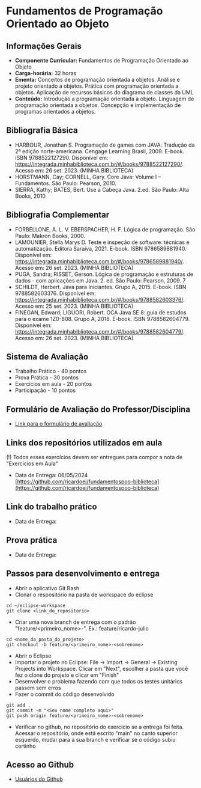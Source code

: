 # Fundamentos de Programação Orientado ao Objeto

## Informações Gerais
- **Componente Curricular:** Fundamentos de Programação Orientado ao Objeto
- **Carga-horária:** 32 horas
- **Ementa:** Conceitos de programação orientada a objetos. Análise e projeto orientado a objetos. Prática com programação orientada a objetos. Aplicação de recursos básicos do diagrama de classes da UML
- **Conteúdo:** Introdução a programação orientada a objeto. Linguagem de programação orientada a objetos. Concepção e implementação de programas orientados a objetos.

## Bibliografia Básica
- HARBOUR, Jonathan S. Programação de games com JAVA: Tradução da 2ª edição norte-americana. Cengage Learning Brasil, 2009. E-book. ISBN 9788522127290. Disponível em: https://integrada.minhabiblioteca.com.br/#/books/9788522127290/. Acesso em: 26 set. 2023. (MINHA BIBLIOTECA)
- HORSTMANN, Cay; CORNELL, Gary. Core Java: Volume I – Fundamentos. São Paulo: Pearson, 2010. 
- SIERRA, Kathy; BATES, Bert. Use a Cabeça Java. 2.ed. São Paulo: Alta Books, 2010 

## Bibliografia Complementar
- FORBELLONE, A. L. V. EBERSPACHER, H. F. Lógica de programação. São Paulo: Makron Books, 2000. 
- LAMOUNIER, Stella Marys D. Teste e inspeção de software: técnicas e automatização. Editora Saraiva, 2021. E-book. ISBN 9786589881940. Disponível em: https://integrada.minhabiblioteca.com.br/#/books/9786589881940/. Acesso em: 26 set. 2023. (MINHA BIBLIOTECA)
- PUGA, Sandra; RISSET, Gerson. Lógica de programação e estruturas de dados - com aplicações em Java. 2. ed. São Paulo: Pearson, 2009. 7 
- SCHILDT, Herbert. Java para Iniciantes. Grupo A, 2015. E-book. ISBN 9788582603376. Disponível em: https://integrada.minhabiblioteca.com.br/#/books/9788582603376/. Acesso em: 25 set. 2023. (MINHA BIBLIOTECA)
- FINEGAN, Edward; LIGUORI, Robert. OCA Java SE 8: guia de estudos para o exame 1Z0-808. Grupo A, 2018. E-book. ISBN 9788582604779. Disponível em: https://integrada.minhabiblioteca.com.br/#/books/9788582604779/. Acesso em: 26 set. 2023. (MINHA BIBLIOTECA)

## Sistema de Avaliação
- Trabalho Prático - 40 pontos
- Prova Prática - 30 pontos
- Exercícios em aula - 20 pontos
- Participação - 10 pontos

## Formulário de Avaliação do Professor/Disciplina
- [Link para o formulário de avaliação](https://forms.gle/VsXj3GuBgqW8aMTm6)

## Links dos repositórios utilizados em aula
(!) Todos esses exercícios devem ser entregues para compor a nota de "Exercícios em Aula"
- Data de Entrega: 06/05/2024 [https://github.com/ricardoej/fundamentospoo-biblioteca](https://github.com/ricardoej/fundamentospoo-biblioteca)

## Link do trabalho prático
- Data de Entrega:

## Prova prática
- Data de Entrega: 

## Passos para desenvolvimento e entrega
- Abrir o aplicativo Git Bash
- Clonar o respositório na pasta de workspace do eclipse
```
cd ~/eclipse-workspace
git clone <link_do_repositorio>
```
- Criar uma nova branch de entrega com o padrão "feature/<primeiro_nome>-<sobrenome>". Ex.: feature/ricardo-julio
```
cd <nome_da_pasta_do_projeto>
git checkout -b feature/<primeiro_nome>-<sobrenome>
```
- Abrir o Eclipse
- Importar o projeto no Eclipse: File -> Import -> General -> Existing Projects into Workspace. Clicar em "Next", escolher a pasta que você fez o clone do projeto e clicar em "Finish"
- Desenvolver o problema fazendo com que todos os testes unitários passem sem erros
- Fazer o commit do código desenvolvido
```
git add .
git commit -m "<Seu nome completo aqui>"
git push origin feature/<primeiro_nome>-<sobrenome>
```
- Verificar no github, no repositório do exercício se a entrega foi feita. Acessar o repositório, onde está escrito "main" no canto superior esquerdo, mudar para a sua branch e verificar se o código subiu certinho

## Acesso ao Github
- [Usuários do Github](https://docs.google.com/spreadsheets/d/15cFrSpxbKLxXWQziItoSzXImc_omgdXRky8rcm4pYBA/edit?usp=sharing)
